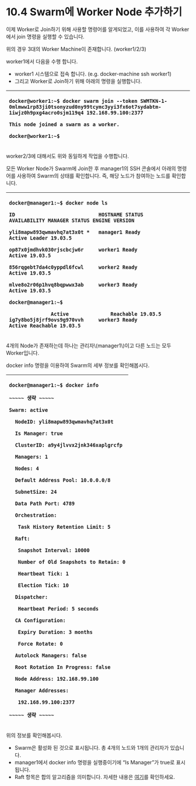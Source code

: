 # 10.4 Swarm에 Worker Node 추가하기

이제 Worker로 Join하기 위해 사용할 명령어를 알게되었고, 이를 사용하여 각 Worker에서 join 명령을 실행할 수 있습니다.

위의 경우 3대의 Worker Machine이 존재합니다. \(worker1/2/3\)

worker1에서 다음을 수행 합니다.

* worker1 시스템으로 접속 합니다. \(e.g. docker-machine ssh worker1\)
* 그리고 Worker로 Join하기 위해 아래의 명령을 실행합니다.

<table>
  <thead>
    <tr>
      <th style="text-align:left">
        <p><code>docker@worker1:~$ docker swarm join --token SWMTKN-1-0mlmww1rp83ji0tsonyzud0ny99tcymc3yyi3fx6ot7sydabtm-1iwjz0h9pxg4acro0sjm119q4 192.168.99.100:2377</code>
        </p>
        <p><code>This node joined a swarm as a worker.</code>
        </p>
        <p><code>docker@worker1:~$</code>
        </p>
      </th>
    </tr>
  </thead>
  <tbody></tbody>
</table>worker2/3에 대해서도 위와 동일하게 작업을 수행합니다.

모든 Worker Node가 Swarm에 Join한 후 manager1의 SSH 콘솔에서 아래의 명령어를 사용하여 Swarm의 상태를 확인합니다. 즉, 해당 노드가 참여하는 노드를 확인합니다.

<table>
  <thead>
    <tr>
      <th style="text-align:left">
        <p><code>docker@manager1:~$ docker node ls</code>
        </p>
        <p><code>ID                            HOSTNAME STATUS           AVAILABILITY MANAGER STATUS ENGINE VERSION</code>
        </p>
        <p><code>yli8mapw893qwmavhq7at3x0t *   manager1 Ready           Active Leader 19.03.5</code>
        </p>
        <p><code>op87x0jmdhvk030rjscbcjw6r     worker1 Ready           Active 19.03.5</code>
        </p>
        <p><code>856rqgebt7da4c0yppdl6fcwl     worker2 Ready           Active 19.03.5</code>
        </p>
        <p><code>mlve8o2r06p1hvq8bqpwwx3ab     worker3 Ready           Active 19.03.5</code>
        </p>
        <p><code>docker@manager1:~$</code>
        </p>
        <p><code>              Active              Reachable 19.03.5<br />ig7y8bo5j8jrf9ovs9g970vvh     worker3 Ready           Active Reachable 19.03.5</code>
        </p>
      </th>
    </tr>
  </thead>
  <tbody></tbody>
</table>4개의 Node가 존재하는데 하나는 관리자\(manager1\)이고 다른 노드는 모두 Worker입니다.

docker info 명령을 이용하여 Swarm의 세부 정보를 확인해봅시다.

<table>
  <thead>
    <tr>
      <th style="text-align:left">
        <p><code>docker@manager1:~$ docker info</code>
        </p>
        <p><code>~~~~~ &#xC0DD;&#xB7B5; ~~~~~</code>
        </p>
        <p><code>Swarm: active</code>
        </p>
        <p><code>  NodeID: yli8mapw893qwmavhq7at3x0t</code>
        </p>
        <p><code>  Is Manager: true</code>
        </p>
        <p><code>  ClusterID: a9y4jlvvx2jnk346xaplgrcfp</code>
        </p>
        <p><code>  Managers: 1</code>
        </p>
        <p><code>  Nodes: 4</code>
        </p>
        <p><code>  Default Address Pool: 10.0.0.0/8</code>
        </p>
        <p><code>  SubnetSize: 24</code>
        </p>
        <p><code>  Data Path Port: 4789</code>
        </p>
        <p><code>  Orchestration:</code>
        </p>
        <p><code>   Task History Retention Limit: 5</code>
        </p>
        <p><code>  Raft:</code>
        </p>
        <p><code>   Snapshot Interval: 10000</code>
        </p>
        <p><code>   Number of Old Snapshots to Retain: 0</code>
        </p>
        <p><code>   Heartbeat Tick: 1</code>
        </p>
        <p><code>   Election Tick: 10</code>
        </p>
        <p><code>  Dispatcher:</code>
        </p>
        <p><code>   Heartbeat Period: 5 seconds</code>
        </p>
        <p><code>  CA Configuration:</code>
        </p>
        <p><code>   Expiry Duration: 3 months</code>
        </p>
        <p><code>   Force Rotate: 0</code>
        </p>
        <p><code>  Autolock Managers: false</code>
        </p>
        <p><code>  Root Rotation In Progress: false</code>
        </p>
        <p><code>  Node Address: 192.168.99.100</code>
        </p>
        <p><code>  Manager Addresses:</code>
        </p>
        <p><code>   192.168.99.100:2377</code>
        </p>
        <p><code>~~~~~ &#xC0DD;&#xB7B5; ~~~~~</code>
        </p>
      </th>
    </tr>
  </thead>
  <tbody></tbody>
</table>위의 정보를 확인해봅시다.

* Swarm은 활성화 된 것으로 표시됩니다. 총 4개의 노드와 1개의 관리자가 있습니다.
* manager1에서 docker info 명령을 실행중이기에  “Is Manager”가 true로 표시됩니다.
* Raft 항목은 합의 알고리즘을 의미합니다. 자세한 내용은 [여기](https://docs.docker.com/engine/swarm/raft/)를 확인하세요.

